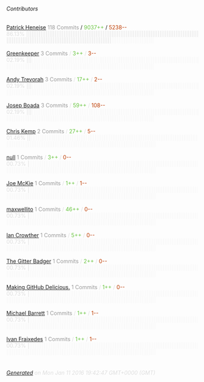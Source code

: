 ###### Contributors
[Patrick Heneise](https://github.com/PatrickHeneise)
<font color="#999">118 Commits</font> / <font color="#6cc644">9037++</font> / <font color="#bd3c00"> 5238--</font>
<font color="#dedede">86.13%&nbsp;<font color="#dedede">||||||||||||||||||||||||||||||||||||||||||||||||||||||||||||||||||||||||||||||||||||||||||||||||||||||||||||||||||||||||||||||||||||||||||||||||||||||||||||</font><font color="#f4f4f4">||||||||||||||||||||||||</font><br><br>
[Greenkeeper](https://github.com/greenkeeperio-bot)
<font color="#999">3 Commits</font> / <font color="#6cc644">3++</font> / <font color="#bd3c00"> 3--</font>
<font color="#dedede">02.19%&nbsp;<font color="#dedede">|||</font><font color="#f4f4f4">|||||||||||||||||||||||||||||||||||||||||||||||||||||||||||||||||||||||||||||||||||||||||||||||||||||||||||||||||||||||||||||||||||||||||||||||||||||||||||||||||||||||||||||||||</font><br><br>
[Andy Trevorah](https://github.com/trevorah)
<font color="#999">3 Commits</font> / <font color="#6cc644">17++</font> / <font color="#bd3c00"> 2--</font>
<font color="#dedede">02.19%&nbsp;<font color="#dedede">|||</font><font color="#f4f4f4">|||||||||||||||||||||||||||||||||||||||||||||||||||||||||||||||||||||||||||||||||||||||||||||||||||||||||||||||||||||||||||||||||||||||||||||||||||||||||||||||||||||||||||||||||</font><br><br>
[Josep Boada](https://github.com/h02e56)
<font color="#999">3 Commits</font> / <font color="#6cc644">59++</font> / <font color="#bd3c00"> 108--</font>
<font color="#dedede">02.19%&nbsp;<font color="#dedede">|||</font><font color="#f4f4f4">|||||||||||||||||||||||||||||||||||||||||||||||||||||||||||||||||||||||||||||||||||||||||||||||||||||||||||||||||||||||||||||||||||||||||||||||||||||||||||||||||||||||||||||||||</font><br><br>
[Chris Kemp](https://github.com/nomad3k)
<font color="#999">2 Commits</font> / <font color="#6cc644">27++</font> / <font color="#bd3c00"> 5--</font>
<font color="#dedede">01.46%&nbsp;<font color="#dedede">||</font><font color="#f4f4f4">||||||||||||||||||||||||||||||||||||||||||||||||||||||||||||||||||||||||||||||||||||||||||||||||||||||||||||||||||||||||||||||||||||||||||||||||||||||||||||||||||||||||||||||||||</font><br><br>
[null](https://github.com/ticaboo)
<font color="#999">1 Commits</font> / <font color="#6cc644">3++</font> / <font color="#bd3c00"> 0--</font>
<font color="#dedede">00.73%&nbsp;<font color="#dedede">|</font><font color="#f4f4f4">|||||||||||||||||||||||||||||||||||||||||||||||||||||||||||||||||||||||||||||||||||||||||||||||||||||||||||||||||||||||||||||||||||||||||||||||||||||||||||||||||||||||||||||||||||</font><br><br>
[Joe McKie](https://github.com/joemckie)
<font color="#999">1 Commits</font> / <font color="#6cc644">1++</font> / <font color="#bd3c00"> 1--</font>
<font color="#dedede">00.73%&nbsp;<font color="#dedede">|</font><font color="#f4f4f4">|||||||||||||||||||||||||||||||||||||||||||||||||||||||||||||||||||||||||||||||||||||||||||||||||||||||||||||||||||||||||||||||||||||||||||||||||||||||||||||||||||||||||||||||||||</font><br><br>
[maxwellito](https://github.com/maxwellito)
<font color="#999">1 Commits</font> / <font color="#6cc644">46++</font> / <font color="#bd3c00"> 0--</font>
<font color="#dedede">00.73%&nbsp;<font color="#dedede">|</font><font color="#f4f4f4">|||||||||||||||||||||||||||||||||||||||||||||||||||||||||||||||||||||||||||||||||||||||||||||||||||||||||||||||||||||||||||||||||||||||||||||||||||||||||||||||||||||||||||||||||||</font><br><br>
[Ian Crowther](https://github.com/iancrowther)
<font color="#999">1 Commits</font> / <font color="#6cc644">5++</font> / <font color="#bd3c00"> 0--</font>
<font color="#dedede">00.73%&nbsp;<font color="#dedede">|</font><font color="#f4f4f4">|||||||||||||||||||||||||||||||||||||||||||||||||||||||||||||||||||||||||||||||||||||||||||||||||||||||||||||||||||||||||||||||||||||||||||||||||||||||||||||||||||||||||||||||||||</font><br><br>
[The Gitter Badger](https://github.com/gitter-badger)
<font color="#999">1 Commits</font> / <font color="#6cc644">2++</font> / <font color="#bd3c00"> 0--</font>
<font color="#dedede">00.73%&nbsp;<font color="#dedede">|</font><font color="#f4f4f4">|||||||||||||||||||||||||||||||||||||||||||||||||||||||||||||||||||||||||||||||||||||||||||||||||||||||||||||||||||||||||||||||||||||||||||||||||||||||||||||||||||||||||||||||||||</font><br><br>
[Making GitHub Delicious.](https://github.com/waffle-iron)
<font color="#999">1 Commits</font> / <font color="#6cc644">1++</font> / <font color="#bd3c00"> 0--</font>
<font color="#dedede">00.73%&nbsp;<font color="#dedede">|</font><font color="#f4f4f4">|||||||||||||||||||||||||||||||||||||||||||||||||||||||||||||||||||||||||||||||||||||||||||||||||||||||||||||||||||||||||||||||||||||||||||||||||||||||||||||||||||||||||||||||||||</font><br><br>
[Michael Barrett](https://github.com/mike182uk)
<font color="#999">1 Commits</font> / <font color="#6cc644">1++</font> / <font color="#bd3c00"> 1--</font>
<font color="#dedede">00.73%&nbsp;<font color="#dedede">|</font><font color="#f4f4f4">|||||||||||||||||||||||||||||||||||||||||||||||||||||||||||||||||||||||||||||||||||||||||||||||||||||||||||||||||||||||||||||||||||||||||||||||||||||||||||||||||||||||||||||||||||</font><br><br>
[Ivan Fraixedes](https://github.com/ifraixedes)
<font color="#999">1 Commits</font> / <font color="#6cc644">1++</font> / <font color="#bd3c00"> 1--</font>
<font color="#dedede">00.73%&nbsp;<font color="#dedede">|</font><font color="#f4f4f4">|||||||||||||||||||||||||||||||||||||||||||||||||||||||||||||||||||||||||||||||||||||||||||||||||||||||||||||||||||||||||||||||||||||||||||||||||||||||||||||||||||||||||||||||||||</font><br><br>
###### [Generated](https://github.com/jakeleboeuf/contributor) on Mon Jan 11 2016 19:42:47 GMT+0000 (GMT)